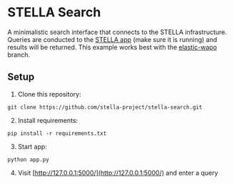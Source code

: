 # STELLA Search

A minimalistic search interface that connects to the STELLA infrastructure. 
Queries are conducted to the [STELLA app](https://github.com/stella-project/stella-app) (make sure it is running) and results will be returned. 
This example works best with the [elastic-wapo](https://github.com/stella-project/stella-app/tree/elastic-wapo) branch.

## Setup

1. Clone this repository:
```
git clone https://github.com/stella-project/stella-search.git
```

2. Install requirements:
```
pip install -r requirements.txt
```

3. Start app:
```
python app.py
```

4. Visit [http://127.0.0.1:5000/](http://127.0.0.1:5000/) and enter a query
